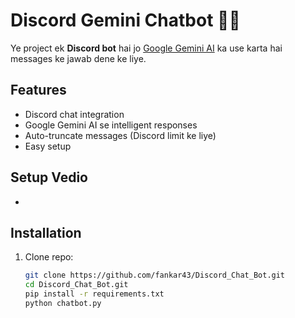 # Discord Gemini Chatbot 🤖✨

Ye project ek **Discord bot** hai jo [Google Gemini AI](https://aistudio.google.com/apikey) ka use karta hai messages ke jawab dene ke liye.  

## Features
- Discord chat integration
- Google Gemini AI se intelligent responses
- Auto-truncate messages (Discord limit ke liye)
- Easy setup

## Setup Vedio

- 

## Installation

1. Clone repo:
   ```bash
   git clone https://github.com/fankar43/Discord_Chat_Bot.git
   cd Discord_Chat_Bot.git
   pip install -r requirements.txt
   python chatbot.py
